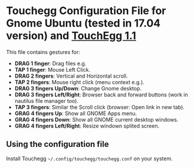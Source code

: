 # Touchegg Configuration File for Gnome Ubuntu (tested in 17.04 version) and [TouchEgg 1.1](https://github.com/JoseExposito/touchegg)

This file contains gestures for:
  - **DRAG 1 finger**: Drag files e.g.
  - **TAP  1 finger**: Mouse Left Click.
  - **DRAG 2 fingers**: Vertical and Horizontal scroll.
  - **TAP  2 fingers**: Mouse right click (menu context e.g.).
  - **DRAG 3 fingers Up/Down**: Change Gnome desktop.
  - **DRAG 3 fingers Left/Right**: Browser back and forward buttons (work in nautilus file manager too).
  - **TAP  3 fingers**: Similar the Scroll click (browser: Open link in new tab).
  - **GRAG 4 fingers Up**: Show all GNOME Apps menu.
  - **GRAG 4 fingers Down**: Show all GNOME current desktop windows.
  - **GRAG 4 fingers Left/Right**: Resize windown splited screen.
  
  
## Using the configuration file
Install Touchegg `` ~/.config/touchegg/touchegg.conf `` on your system.

